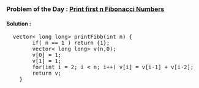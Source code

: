 ### Problem of the Day : [Print first n Fibonacci Numbers](https://practice.geeksforgeeks.org/problems/print-first-n-fibonacci-numbers1002/1)

#### Solution :
<pre>
  vector< long long> printFibb(int n) {
        if( n == 1 ) return {1};
        vector< long long> v(n,0);
        v[0] = 1;
        v[1] = 1;
        for(int i = 2; i < n; i++) v[i] = v[i-1] + v[i-2];
        return v;
    }
</pre>
